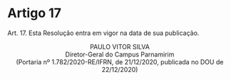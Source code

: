 # Artigo 17

Art. 17. Esta Resolução entra em vigor na data de sua publicação.

<p align="center">
PAULO VITOR SILVA<br>
Diretor-Geral do Campus Parnamirim<br>
(Portaria nº 1.782/2020-RE/IFRN, de 21/12/2020, publicada no DOU de 22/12/2020)
</p>


